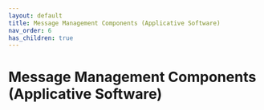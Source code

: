 ```yaml
---
layout: default
title: Message Management Components (Applicative Software)
nav_order: 6
has_children: true
---
```

# Message Management Components (Applicative Software)
